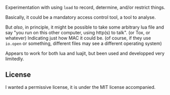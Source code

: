 Experimentation with using `load` to record, determine, and/or restrict things.

Basically, it could be a mandatory access control tool, a tool to analyse.

But *also*, in principle, it might be possible to take some arbitrary lua file
and say "you run on this other computer, using http(s) to talk".
(or Tox, or whatever) Indicating just how MAC it could be. (of course,
if they use `io.open` or something, different files may see a different
operating system)

Appears to work for both lua and luajit, but been used and developped
very limitedly.

## License
I wanted a permissive license, it is under the MIT license accompanied.
